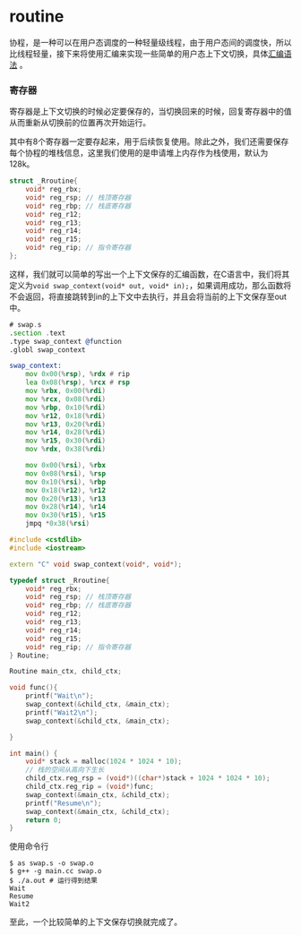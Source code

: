 # routine

协程，是一种可以在用户态调度的一种轻量级线程，由于用户态间的调度快，所以比线程轻量，接下来将使用汇编来实现一些简单的用户态上下文切换，具体[汇编语法](./assemble.md) 。

### 寄存器

寄存器是上下文切换的时候必定要保存的，当切换回来的时候，回复寄存器中的值从而重新从切换前的位置再次开始运行。

其中有8个寄存器一定要存起来，用于后续恢复使用。除此之外，我们还需要保存每个协程的堆栈信息，这里我们使用的是申请堆上内存作为栈使用，默认为128k。

```C++
struct _Rroutine{
    void* reg_rbx;
    void* reg_rsp; // 栈顶寄存器
    void* reg_rbp; // 栈底寄存器
    void* reg_r12;
    void* reg_r13;
    void* reg_r14;
    void* reg_r15;
    void* reg_rip; // 指令寄存器
};
```

这样，我们就可以简单的写出一个上下文保存的汇编函数，在C语言中，我们将其定义为`void swap_context(void* out, void* in);`，如果调用成功，那么函数将不会返回，将直接跳转到in的上下文中去执行，并且会将当前的上下文保存至out中。

```asm
# swap.s
.section .text
.type swap_context @function
.globl swap_context

swap_context:
    mov 0x00(%rsp), %rdx # rip
    lea 0x08(%rsp), %rcx # rsp
    mov %rbx, 0x00(%rdi)
    mov %rcx, 0x08(%rdi)
    mov %rbp, 0x10(%rdi)
    mov %r12, 0x18(%rdi)
    mov %r13, 0x20(%rdi)
    mov %r14, 0x28(%rdi)
    mov %r15, 0x30(%rdi)
    mov %rdx, 0x38(%rdi)

    mov 0x00(%rsi), %rbx
    mov 0x08(%rsi), %rsp
    mov 0x10(%rsi), %rbp
    mov 0x18(%r12), %r12
    mov 0x20(%r13), %r13
    mov 0x28(%r14), %r14
    mov 0x30(%r15), %r15
    jmpq *0x38(%rsi)
```

```C++
#include <cstdlib>
#include <iostream>

extern "C" void swap_context(void*, void*);

typedef struct _Rroutine{
    void* reg_rbx;
    void* reg_rsp; // 栈顶寄存器
    void* reg_rbp; // 栈底寄存器
    void* reg_r12;
    void* reg_r13;
    void* reg_r14;
    void* reg_r15;
    void* reg_rip; // 指令寄存器
} Routine;

Routine main_ctx, child_ctx;

void func(){
    printf("Wait\n");
    swap_context(&child_ctx, &main_ctx);
    printf("Wait2\n");
    swap_context(&child_ctx, &main_ctx);

}

int main() {
    void* stack = malloc(1024 * 1024 * 10);
    // 栈的空间从高向下生长
    child_ctx.reg_rsp = (void*)((char*)stack + 1024 * 1024 * 10);
    child_ctx.reg_rip = (void*)func;
    swap_context(&main_ctx, &child_ctx);
    printf("Resume\n");
    swap_context(&main_ctx, &child_ctx);
    return 0;
}
```

使用命令行

```shell
$ as swap.s -o swap.o
$ g++ -g main.cc swap.o
$ ./a.out # 运行得到结果
Wait
Resume
Wait2
```

至此，一个比较简单的上下文保存切换就完成了。